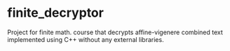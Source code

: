 # finite_decryptor
Project for finite math. course that decrypts affine-vigenere combined text implemented using C++ without any external libraries.
